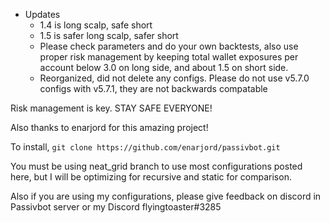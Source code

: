 * Updates
  * 1.4 is long scalp, safe short
  * 1.5 is safer long scalp, safer short
  * Please check parameters and do your own backtests, also use proper risk management by keeping total wallet exposures per account below 3.0 on long side, and about 1.5 on short side.
  * Reorganized, did not delete any configs. Please do not use v5.7.0 configs with v5.7.1, they are not backwards compatable

Risk management is key. STAY SAFE EVERYONE! 

Also thanks to enarjord for this amazing project! 

To install, ``git clone https://github.com/enarjord/passivbot.git``

You must be using neat_grid branch to use most configurations posted here, but I will be optimizing for recursive and static for comparison.

Also if you are using my configurations, please give feedback on discord in Passivbot server or my Discord flyingtoaster#3285
